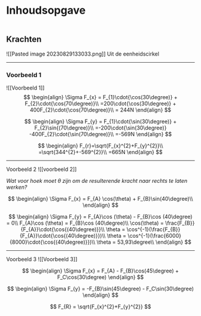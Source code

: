 # Inhoudsopgave
```toc
```

## Krachten

![[Pasted image 20230829133033.png]]
Uit de eenheidscirkel 

---
### Voorbeeld 1
![[Voorbeeld 1]]
$$
\begin{align}
\Sigma F_{x} = F_{1}\cdot{\cos(30\degree)} + F_{2}\cdot{\cos(70\degree)}\\
=200\cdot{\cos(30\degree)} + 400F_{2}\cdot{\cos(70\degree)}\\
= 244N
\end{align}
$$

$$
\begin{align}
\Sigma F_{y} = F_{1}\cdot{\sin(30\degree)} + F_{2}\sin{(70\degree)}\\
=-200\cdot{\sin(30\degree)} -400F_{2}\cdot{\sin(70\degree)}\\
=-569N
\end{align}
$$

$$
\begin{align}
F_{r}=\sqrt{F_{x}^{2}+F_{y}^{2}}\\
=\sqrt{344^{2}+-569^{2}}\\
=665N
\end{align} 
$$
 
---
Voorbeeld 2
![[voorbeeld 2]]

*Wat voor hoek moet $\theta$ zijn om de resulterende kracht naar rechts te laten werken?*

$$
\begin{align}
\Sigma F_{x} = F_{A} \cos(\theta) + F_{B}\sin(40\degree)\\
\end{align} 
$$


$$
\begin{align}
\Sigma F_{y} = F_{A}\cos (\theta) - F_{B}\cos (40\degree) = 0\\
F_{A}\cos (\theta) = F_{B}\cos (40\degree)\\
\cos(\theta) = \frac{F_{B}}{F_{A}}\cdot{\cos{(40\degree)}}\\
\theta = \cos^{-1}(\frac{F_{B}}{F_{A}}\cdot{\cos{(40\degree)}})\\
\theta = \cos^{-1}(\frac{6000}{8000}\cdot{\cos{(40\degree)}})\\
\theta = 53,93\degree\\
\end{align} 
$$

---

Voorbeeld 3 
![[Voorbeeld 3]]

$$
\begin{align} 
\Sigma F_{x} = F_{A} -  F_{B}\cos(45\degree) + F_C\cos(30\degree)
\end{align} 
$$

$$
\begin{align} 
\Sigma F_{y} = -F_{B}\sin(45\degree) - F_C\sin(30\degree)
\end{align} 
$$

$$
F_{R} = \sqrt{F_{x}^{2}+F_{y}^{2}}
$$
